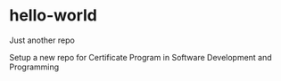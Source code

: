 # hello-world
Just another repo

Setup a new repo for Certificate Program in Software Development and Programming

